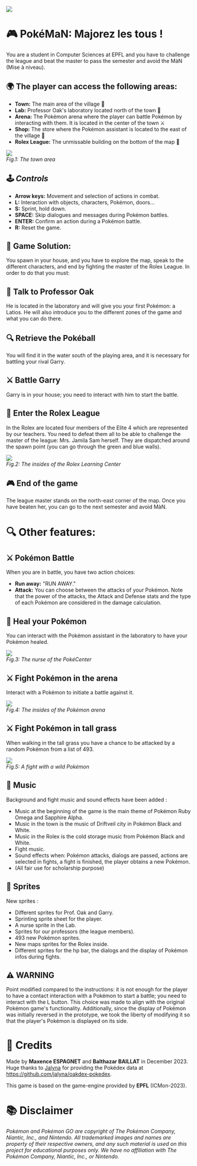 <img src=".\icmon\title_illustration.png"/>

# 🎮 PokéMaN: Majorez les tous !
You are a student in Computer Sciences at EPFL and you have to challenge the league and beat the master to pass the semester and avoid the MàN (Mise à niveau).

## 🌍 The player can access the following areas:
- **Town:** The main area of the village 🏡
- **Lab:** Professor Oak's laboratory located north of the town 🧪
- **Arena:** The Pokémon arena where the player can battle Pokémon by interacting with them. It is located in the center of the town ⚔️
- **Shop:** The store where the Pokémon assistant is located to the east of the village 🏬
- **Rolex League:** The unmissable building on the bottom of the map 🏰

<img src=".\icmon\src\main\resources\images\backgrounds\town.png"/><br>
_Fig.1: The town area_

## 🕹️ *Controls*
- **Arrow keys:** Movement and selection of actions in combat.
- **L:** Interaction with objects, characters, Pokémon, doors...
- **S:** Sprint, hold down.
- **SPACE:** Skip dialogues and messages during Pokémon battles.
- **ENTER:** Confirm an action during a Pokémon battle.
- **R:** Reset the game.

## 🧩 Game Solution:
You spawn in your house, and you have to explore the map, speak to the different characters, and end by fighting the master of the Rolex League. In order to do that you must:

## 💬 Talk to Professor Oak
He is located in the laboratory and will give you your first Pokémon: a Latios. He will also introduce you to the different zones of the game and what you can do there.

## 🔍 Retrieve the Pokéball
You will find it in the water south of the playing area, and it is necessary for battling your rival Garry.

## ⚔️ Battle Garry
Garry is in your house; you need to interact with him to start the battle.

## 🏰 Enter the Rolex League
In the Rolex are located four members of the Elite 4 which are represented by our teachers. You need to defeat them all to be able to challenge the master of the league: Mrs. Jamila Sam herself. They are dispatched around the spawn point (you can go through the green and blue walls).

<img src=".\icmon\rolex_illustration.png"/><br>
_Fig.2: The insides of the Rolex Learning Center_

## 🎮 End of the game
The league master stands on the north-east corner of the map. Once you have beaten her, you can go to the next semester and avoid MàN.

# 🔍 Other features:

## ⚔️ Pokémon Battle
When you are in battle, you have two action choices:
- **Run away:** "RUN AWAY."
- **Attack:** You can choose between the attacks of your Pokémon. Note that the power of the attacks, the Attack and Defense stats and the type of each Pokémon are considered in the damage calculation.

## 💉 Heal your Pokémon
You can interact with the Pokémon assistant in the laboratory to have your Pokémon healed.

<img src=".\icmon\nurse_illustration.png"/><br>
_Fig.3: The nurse of the PokéCenter_

## ⚔️ Fight Pokémon in the arena
Interact with a Pokémon to initiate a battle against it.

<img src=".\icmon\arena_illustration.png"/><br>
_Fig.4: The insides of the Pokémon arena_

## ⚔️ Fight Pokémon in tall grass
When walking in the tall grass you have a chance to be attacked by a random Pokémon from a list of 493.

<img src=".\icmon\fight_illustration.png"/><br>
_Fig.5: A fight with a wild Pokémon_

## 🎵 Music
Background and fight music and sound effects have been added :
- Music at the beginning of the game is the main theme of Pokémon Ruby Omega and Sapphire Alpha.
- Music in the town is the music of Driftveil city in Pokémon Black and White.
- Music in the Rolex is the cold storage music from Pokémon Black and White.
- Fight music.
- Sound effects when: Pokémon attacks, dialogs are passed, actions are selected in fights, a fight is finished,
  the player obtains a new Pokémon.
- (All fair use for scholarship purpose)

## 🎨 Sprites
New sprites :
- Different sprites for Prof. Oak and Garry.
- Sprinting sprite sheet for the player.
- A nurse sprite in the Lab.
- Sprites for our professors (the league members).
- 493 new Pokémon sprites.
- New maps sprites for the Rolex inside.
- Different sprites for the hp bar, the dialogs and the display of Pokémon infos during fights.

## ⚠️ WARNING
Point modified compared to the instructions: it is not enough for the player to have a contact interaction with a Pokémon
to start a battle; you need to interact with the L button. This choice was made to align with the original Pokémon
game's functionality.
Additionally, since the display of Pokémon was initially reversed in the prototype, we took the liberty of modifying
it so that the player's Pokémon is displayed on its side.

# 📝 Credits
Made by **Maxence ESPAGNET** and **Balthazar BAILLAT** in December 2023.<br>
Huge thanks to [Jalyna](https://github.com/Jalyna) for providing the Pokédex data at https://github.com/jalyna/oakdex-pokedex.

This game is based on the game-engine provided by **EPFL** (ICMon-2023).<br>

# 📚 Disclaimer
_Pokémon and Pokémon GO are copyright of The Pokémon Company, Niantic, Inc., and Nintendo. All trademarked images and names are property of their respective owners, and any such material is used on this project for educational purposes only. We have no affiliation with The Pokémon Company, Niantic, Inc., or Nintendo._
